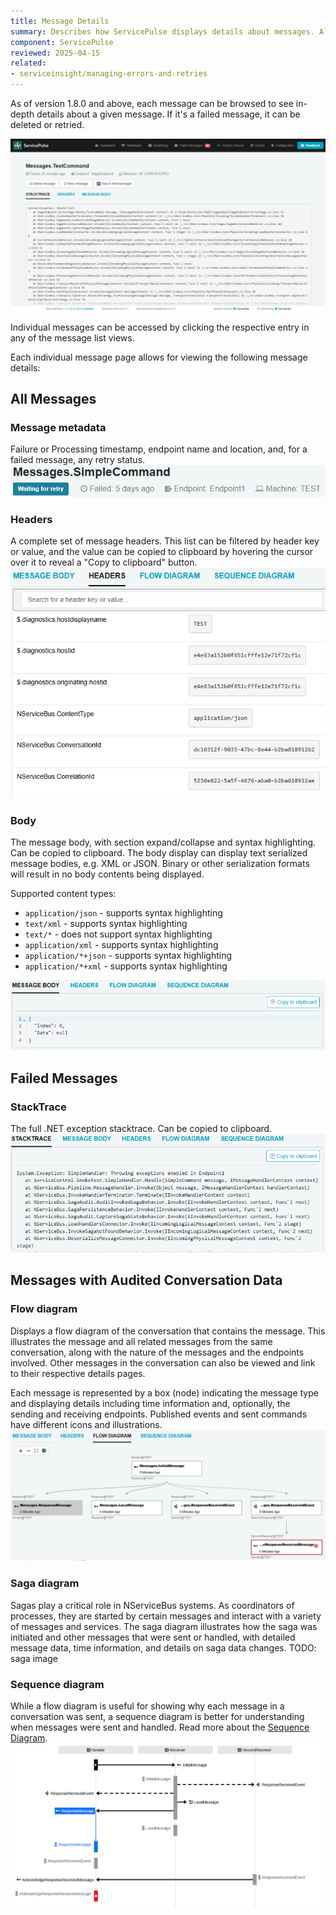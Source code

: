 ```yaml
---
title: Message Details
summary: Describes how ServicePulse displays details about messages. Also describes retrying, or deleting of failed messages
component: ServicePulse
reviewed: 2025-04-15
related:
- serviceinsight/managing-errors-and-retries
---
```


As of version 1.8.0 and above, each message can be browsed to see in-depth details about a given message. If it's a failed message, it can be deleted or retried.

![Failed Messages Page](images/failed-message-page.png 'width=500')

Individual messages can be accessed by clicking the respective entry in any of the message list views.

Each individual message page allows for viewing the following message details:

## All Messages

### Message metadata

Failure or Processing timestamp, endpoint name and location, and, for a failed message, any retry status.
![Message Details Metadata](images/message-details-metadata.png 'width=500')

### Headers

A complete set of message headers. This list can be filtered by header key or value, and the value can be copied to clipboard by hovering the cursor over it to reveal a "Copy to clipboard" button.
![Message Details Headers List](images/message-details-headers.png 'width=500')

### Body

The message body, with section expand/collapse and syntax highlighting. Can be copied to clipboard.
The body display can display text serialized message bodies, e.g. XML or JSON. Binary or other serialization formats will result in no body contents being displayed.

Supported content types:
  - `application/json` - supports syntax highlighting
  - `text/xml` - supports syntax highlighting
  - `text/*` - does not support syntax highlighting
  - `application/xml` - supports syntax highlighting
  - `application/*+json` - supports syntax highlighting
  - `application/*+xml` - supports syntax highlighting

![Message Details Body](images/message-details-body.png 'width=500')

## Failed Messages

### StackTrace

The full .NET exception stacktrace. Can be copied to clipboard.
![Message Details StackTrace](images/message-details-stacktrace.png 'width=500')

## Messages with Audited Conversation Data

### Flow diagram

Displays a flow diagram of the conversation that contains the message. This illustrates the message and all related messages from the same conversation, along with the nature of the messages and the endpoints involved. Other messages in the conversation can also be viewed and link to their respective details pages. 

Each message is represented by a box (node) indicating the message type and displaying details including time information and, optionally, the sending and receiving endpoints. Published events and sent commands have different icons and illustrations.
![Flow Diagram](images/flow-diagram.png 'width=800')

### Saga diagram

Sagas play a critical role in NServiceBus systems. As coordinators of processes, they are started by certain messages and interact with a variety of messages and services. The saga diagram illustrates how the saga was initiated and other messages that were sent or handled, with detailed message data, time information, and details on saga data changes.
TODO: saga image

### Sequence diagram

While a flow diagram is useful for showing why each message in a conversation was sent, a sequence diagram is better for understanding when messages were sent and handled. Read more about the [Sequence Diagram](sequence-diagram.md).
![Sequence Diagram](images/sequence-diagram.png 'width=800')
